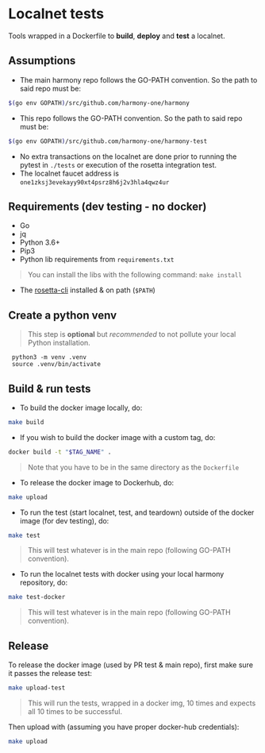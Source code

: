 # Localnet tests

Tools wrapped in a Dockerfile to **build**, **deploy** and **test** a localnet.

## Assumptions
* The main harmony repo follows the GO-PATH convention. So the path to said repo must be: 
```bash
$(go env GOPATH)/src/github.com/harmony-one/harmony
```
* This repo follows the GO-PATH convention. So the path to said repo must be:
```bash
$(go env GOPATH)/src/github.com/harmony-one/harmony-test
```
* No extra transactions on the localnet are done prior to running the pytest in `./tests` or execution of the rosetta integration test.
* The localnet faucet address is `one1zksj3evekayy90xt4psrz8h6j2v3hla4qwz4ur` 

## Requirements (dev testing - no docker)
* Go
* jq
* Python 3.6+
* Pip3
* Python lib requirements from `requirements.txt`
> You can install the libs with the following command: `make install`
* The [rosetta-cli](https://github.com/coinbase/rosetta-cli) installed & on path (`$PATH`)

## Create a python venv
> This step is **optional** but *recommended* to not pollute your local Python installation.
```
 python3 -m venv .venv
 source .venv/bin/activate
```

## Build & run tests
* To build the docker image locally, do:
```bash
make build
```
* If you wish to build the docker image with a custom tag, do:
```bash
docker build -t "$TAG_NAME" .
``` 
> Note that you have to be in the same directory as the `Dockerfile`

* To release the docker image to Dockerhub, do:
```bash
make upload
```

* To run the test (start localnet, test, and teardown) outside of the docker image (for dev testing), do:
```bash
make test
```
> This will test whatever is in the main repo (following GO-PATH convention). 

* To run the localnet tests with docker using your local harmony repository, do:
```bash
make test-docker
```

> This will test whatever is in the main repo (following GO-PATH convention).

## Release

To release the docker image (used by PR test & main repo), first make sure it passes the release test:
```bash
make upload-test
```
> This will run the tests, wrapped in a docker img, 10 times and expects all 10 times to be successful.

Then upload with (assuming you have proper docker-hub credentials):
```bash
make upload
```
